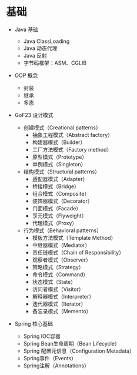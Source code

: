 # 基础

- Java 基础
  - Java ClassLoading
  - Java 动态代理
  - Java 反射
  - 字节码框架：ASM、CGLIB

- OOP 概念
  - 封装
  - 继承
  - 多态

- GoF23 设计模式
  - 创建模式（Creational patterns）
    - 抽象工程模式（Abstract factory）
    - 构建器模式（Builder）
    - 工厂方法模式（Factory method）
    - 原型模式（Prototype）
    - 单例模式（Singleton）
  - 结构模式（Structural patterns）
    - 适配器模式（Adapter）
    - 桥接模式（Bridge）
    - 组合模式（Composite）
    - 装饰器模式（Decorator）
    - 门面模式（Facade）
    - 享元模式（Flyweight）
    - 代理模式（Proxy）
  - 行为模式（Behavioral patterns）
    - 模板方法模式（Template Method）
    - 中继器模式（Mediator）
    - 责任链模式（Chain of Responsibility）
    - 观察者模式（Observer）
    - 策略模式（Strategy）
    - 命令模式（Command）
    - 状态模式（State）
    - 访问者模式（Visitor）
    - 解释器模式（Interpreter）
    - 迭代器模式（Iterator）
    - 备忘录模式（Memento）

- Spring 核心基础
  - Spring IOC容器
  - Spring Bean生命周期（Bean Lifecycle）
  - Spring 配置元信息（Configuration Metadata）
  - Spring事件（Events）
  - Spring注解（Annotations）